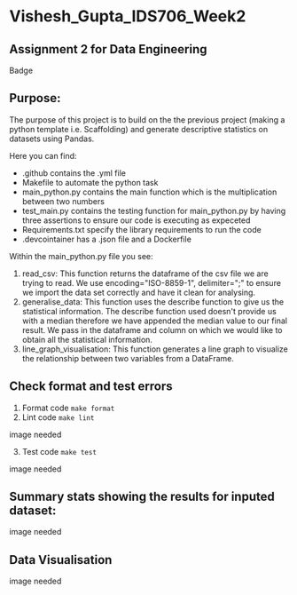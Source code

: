 # Vishesh_Gupta_IDS706_Week2
## Assignment 2 for Data Engineering

Badge

## Purpose:
The purpose of this project is to build on the the previous project (making a python template i.e. Scaffolding) and generate descriptive statistics on datasets using Pandas.

Here you can find:
- .github contains the .yml file 
- Makefile to automate the python task
- main_python.py contains the main function which is the multiplication between two numbers
- test_main.py contains the testing function for main_python.py by having three assertions to ensure our code is executing as expeceted
- Requirements.txt specify the library requirements to run the code
- .devcointainer has a .json file and a Dockerfile

Within the main_python.py file you see:
1. read_csv: This function returns the dataframe of the csv file we are trying to read. We use encoding="ISO-8859-1", delimiter=";" to ensure we import the data set correctly and have it clean for analysing.
2. generalise_data: This function uses the describe function to give us the statistical information. The describe function used doesn't provide us with a median therefore we have appended the median value to our final result. We pass in the dataframe and column on which we would like to obtain all the statistical information. 
3. line_graph_visualisation: This function generates a line graph to visualize the relationship between two variables from a DataFrame.

## Check format and test errors
1. Format code `make format`
2. Lint code `make lint`

image needed

3. Test code `make test`

image needed

## Summary stats showing the results for inputed dataset:

image needed 

## Data Visualisation 

image needed

